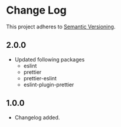 # Change Log

This project adheres to [Semantic Versioning](http://semver.org/).

## 2.0.0
* Updated following packages
  * eslint
  * prettier
  * prettier-eslint
  * eslint-plugin-prettier

## 1.0.0

* Changelog added.
